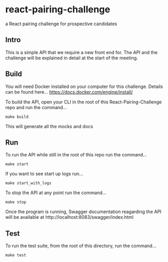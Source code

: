# react-pairing-challenge
a React pairing challenge for prospective candidates

## Intro
This is a simple API that we require a new front end for. The API and the challenge will be explained in detail at the start of the meeting.

## Build
You will need Docker installed on your computer for this challenge. Details can be found here... https://docs.docker.com/engine/install/

To build the API, open your CLI in the root of this React-Pairing-Challenge repo and run the command...
```
make build
```
This will generate all the mocks and docs

## Run
To run the API while still in the root of this repo run the command...
```
make start
```
If you want to see start up logs run...
```
make start_with_logs
```
To stop the API at any point run the command...
```
make stop
```

Once the program is running, Swagger documentation reagarding the API will be available at http://localhost:8083/swagger/index.html

## Test
To run the test suite, from the root of this directory, run the command...
```
make test
```
